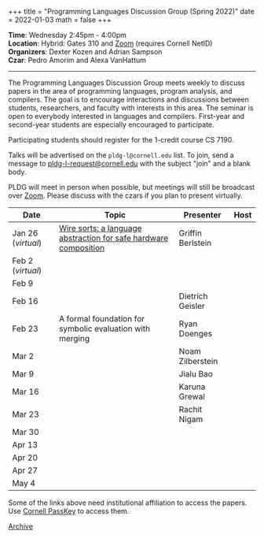 +++
title = "Programming Languages Discussion Group (Spring 2022)"
date = 2022-01-03
math = false
+++

**Time**: Wednesday 2:45pm - 4:00pm <br/>
**Location**: Hybrid: Gates 310 and [Zoom][] (requires Cornell NetID) <br/>
**Organizers**: Dexter Kozen and Adrian Sampson <br/>
**Czar**: Pedro Amorim and Alexa VanHattum

---

The Programming Languages Discussion Group meets weekly to discuss papers in the
area of programming languages, program analysis, and compilers. The goal is to
encourage interactions and discussions between students, researchers, and
faculty with interests in this area. The seminar is open to everybody interested
in languages and compilers. First-year and second-year students are especially encouraged to participate. 

Participating students should register for the 1-credit course CS 7190.


Talks will be advertised on the `pldg-l@cornell.edu` list. To join, send a
message to [pldg-l-request@cornell.edu][join-pldg] with the subject "join" and a
blank body.

PLDG will meet in person when possible, but meetings will still be broadcast
over [Zoom][]. Please discuss with the czars if you plan to present virtually.


| Date    | Topic       | Presenter | Host |
|---------|-------------|-----------|------|
| Jan 26 (_virtual_) | [Wire sorts: a language abstraction for safe hardware composition][wiresorts] | Griffin Berlstein |  |
| Feb 2 (_virtual_) | |  |  |
| Feb 9 | |  |  |
| Feb 16 | | Dietrich Geisler |  |
| Feb 23 | A formal foundation for symbolic evaluation with merging | Ryan Doenges |  |
| Mar 2 | | Noam Zilberstein |  |
| Mar 9 | | Jialu Bao |  |
| Mar 16 | | Karuna Grewal |  |
| Mar 23 | | Rachit Nigam |  |
| Mar 30 | |  |  |
| Apr 13 | |  |  |
| Apr 20 | |  |  |
| Apr 27 | |  |  |
| May 4 | |  |  |


[wiresorts]: https://dl.acm.org/doi/10.1145/3453483.3454037

Some of the links above need institutional affiliation to access the papers.
Use [Cornell PassKey](https://www.library.cornell.edu/services/apps/passkey)
to access them.

[Archive](../)

[join-pldg]: mailto:pldg-l-request@cornell.edu?subject=join
[zoom]: https://cornell.zoom.us/j/231639869?pwd=UHNVcnY3ZXVydk5pcTRyQk5ncEhJZz09
